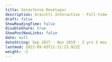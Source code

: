 ```yaml
---
title: Salesforce Developer
description: Grazitti Interactive · Full-time
draft: false
ShowReadingTime: false
disableShare: true
ShowPostNavLinks: false
date: null
dateString: Sep 2017 - Nov 2019 · 2 yrs 3 mos
lastmod: 2022-09-03T11:11:23.922Z
weight: -2
---
```

